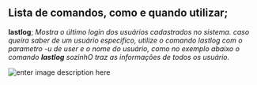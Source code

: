 ## Lista de comandos, como e quando utilizar;
**lastlog**; *Mostra o último login dos usuários cadastrados no sistema. caso queira saber de um usuário especifico, utilize o comando lastlog com o parametro -u de user e o nome do usuário, como no exemplo abaixo o comando **lastlog** sozinhO traz as informações de todos os usuário.*

![enter image description here](https://lh3.googleusercontent.com/wcWy5R89CPUaZGE3Hjfq5BE60flGTmniajPgo_t-m0d2vK0LMxGB9w-YsG0pmQx_ivya6sT0uU95Cg "exemple")
